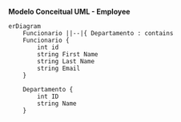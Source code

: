 **Modelo Conceitual UML - Employee**
```mermaid
erDiagram
    Funcionario ||--|{ Departamento : contains
    Funcionario {
        int id
        string First Name
        string Last Name
        string Email
    }

    Departamento {
        int ID
        string Name
    }
```
